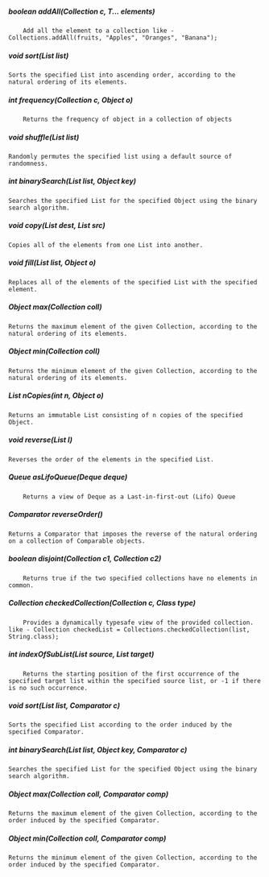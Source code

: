 ##### boolean addAll(Collection c, T... elements)
        Add all the element to a collection like - Collections.addAll(fruits, "Apples", "Oranges", "Banana");
##### void sort(List list)
	Sorts the specified List into ascending order, according to the natural ordering of its elements.
##### int frequency(Collection c, Object o)
        Returns the frequency of object in a collection of objects
##### void shuffle(List list)
	Randomly permutes the specified list using a default source of randomness.
##### int binarySearch(List list, Object key)
	Searches the specified List for the specified Object using the binary search algorithm.
##### void copy(List dest, List src)
	Copies all of the elements from one List into another.
##### void fill(List list, Object o)
	Replaces all of the elements of the specified List with the specified element.
##### Object max(Collection coll)
	Returns the maximum element of the given Collection, according to the natural ordering of its elements.
##### Object min(Collection coll)
	Returns the minimum element of the given Collection, according to the natural ordering of its elements.
##### List nCopies(int n, Object o)
	Returns an immutable List consisting of n copies of the specified Object.
##### void reverse(List l)
	Reverses the order of the elements in the specified List.
##### Queue asLifoQueue(Deque deque)
        Returns a view of Deque as a Last-in-first-out (Lifo) Queue
##### Comparator reverseOrder()
	Returns a Comparator that imposes the reverse of the natural ordering on a collection of Comparable objects.
##### boolean disjoint(Collection c1, Collection c2)
        Returns true if the two specified collections have no elements in common.
##### Collection checkedCollection(Collection c, Class type)
        Provides a dynamically typesafe view of the provided collection. like - Collection checkedList = Collections.checkedCollection(list, String.class); 
##### int indexOfSubList(List source, List target)
        Returns the starting position of the first occurrence of the specified target list within the specified source list, or -1 if there is no such occurrence.
##### void sort(List list, Comparator c)
	Sorts the specified List according to the order induced by the specified Comparator.
##### int binarySearch(List list, Object key, Comparator c)
	Searches the specified List for the specified Object using the binary search algorithm.
##### Object max(Collection coll, Comparator comp)
	Returns the maximum element of the given Collection, according to the order induced by the specified Comparator.
##### Object min(Collection coll, Comparator comp)
	Returns the minimum element of the given Collection, according to the order induced by the specified Comparator.
